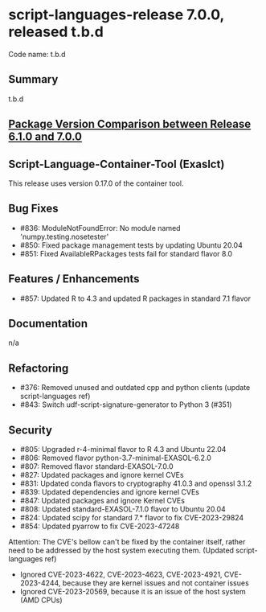 # script-languages-release 7.0.0, released t.b.d

Code name: t.b.d

## Summary

t.b.d

## [Package Version Comparison between Release 6.1.0 and 7.0.0](package_diffs/7.0.0/README.md)
  
## Script-Language-Container-Tool (Exaslct)

This release uses version 0.17.0 of the container tool.

## Bug Fixes

 - #836: ModuleNotFoundError: No module named 'numpy.testing.nosetester'
 - #850: Fixed package management tests by updating Ubuntu 20.04
 - #851: Fixed AvailableRPackages tests fail for standard flavor 8.0

## Features / Enhancements

 - #857: Updated R to 4.3 and updated R packages in standard 7.1 flavor

## Documentation

n/a

## Refactoring

 - #376: Removed unused and outdated cpp and python clients (update script-languages ref)
 - #843: Switch udf-script-signature-generator to Python 3 (#351)

## Security

 - #805: Upgraded r-4-minimal flavor to R 4.3 and Ubuntu 22.04
 - #806: Removed flavor python-3.7-minimal-EXASOL-6.2.0
 - #807: Removed flavor standard-EXASOL-7.0.0
 - #827: Updated packages and ignore kernel CVEs
 - #831: Updated conda flavors to cryptography 41.0.3 and openssl 3.1.2
 - #839: Updated dependencies and ignore kernel CVEs
 - #847: Updated packages and ignore Kernel CVEs
 - #808: Updated standard-EXASOL-7.1.0 flavor to Ubuntu 20.04
 - #824: Updated scipy for standard 7.* flavor to fix CVE-2023-29824
 - #854: Updated pyarrow to fix CVE-2023-47248

Attention: The CVE's bellow can't be fixed by the container itself, rather need to be addressed by the host system executing them.
(Updated script-languages ref)

 - Ignored CVE-2023-4622, CVE-2023-4623, CVE-2023-4921, CVE-2023-4244, because they are kernel issues and not container issues
 - Ignored CVE-2023-20569, because it is an issue of the host system (AMD CPUs)

